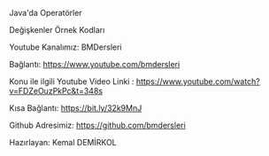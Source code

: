 Java'da Operatörler

Değişkenler Örnek Kodları

Youtube Kanalımız: BMDersleri

Bağlantı: https://www.youtube.com/bmdersleri

Konu ile ilgili Youtube Video Linki : https://www.youtube.com/watch?v=FDZeOuzPkPc&t=348s

Kısa Bağlantı: https://bit.ly/32k9MnJ

Github Adresimiz: https://github.com/bmdersleri

Hazırlayan: Kemal DEMİRKOL